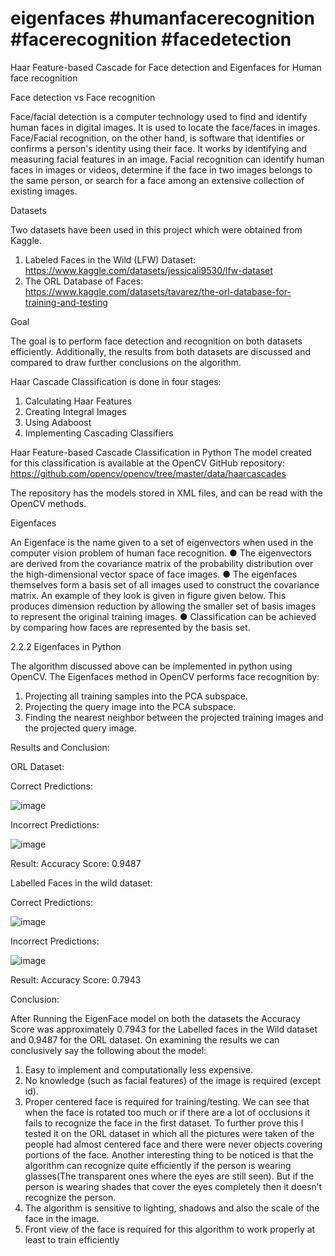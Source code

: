 # eigenfaces #humanfacerecognition #facerecognition #facedetection
Haar Feature-based Cascade for Face detection and Eigenfaces for Human face recognition

Face detection vs Face recognition

Face/facial detection is a computer technology used to find and identify human faces in digital images. It is used to locate the face/faces in images.
Face/Facial recognition, on the other hand, is software that identifies or confirms a person's identity using their face. It works by identifying and measuring facial features in an image. Facial recognition can identify human faces in images or videos, determine if the face in two images belongs to the same person, or search for a face among an extensive collection of existing images.

Datasets

Two datasets have been used in this project which were obtained from Kaggle.
1) Labeled Faces in the Wild (LFW) Dataset:
https://www.kaggle.com/datasets/jessicali9530/lfw-dataset
2) The ORL Database of Faces:
https://www.kaggle.com/datasets/tavarez/the-orl-database-for-training-and-testing

Goal

The goal is to perform face detection and recognition on both datasets efficiently. Additionally, the results from both datasets are discussed and compared to draw further conclusions on the algorithm.

Haar Cascade Classification is done in four stages:
1. Calculating Haar Features
2. Creating Integral Images
3. Using Adaboost
4. Implementing Cascading Classifiers

Haar Feature-based Cascade Classification in Python
The model created for this classification is available at the OpenCV GitHub repository:
https://github.com/opencv/opencv/tree/master/data/haarcascades

The repository has the models stored in XML files, and can be read with the OpenCV methods.

Eigenfaces

An Eigenface is the name given to a set of eigenvectors when used in the computer vision problem of human face recognition.
● The eigenvectors are derived from the covariance matrix of the probability distribution over the high-dimensional vector space of face images.
● The eigenfaces themselves form a basis set of all images used to construct the covariance matrix. An example of they look is given in figure given below. This produces dimension reduction by allowing the smaller set of basis images to represent the original training images.
● Classification can be achieved by comparing how faces are represented by the basis set.

2.2.2 Eigenfaces in Python

The algorithm discussed above can be implemented in python using OpenCV. 
The Eigenfaces method in OpenCV performs face recognition by:
1) Projecting all training samples into the PCA subspace.
2) Projecting the query image into the PCA subspace.
3) Finding the nearest neighbor between the projected training images and the projected query image.

Results and Conclusion:

ORL Dataset: 

Correct Predictions:

![image](https://user-images.githubusercontent.com/121651746/217105597-9b1caa2d-6b69-40d9-8d68-314874d1b36f.png)

Incorrect Predictions:

![image](https://user-images.githubusercontent.com/121651746/217105703-0c2868b6-f0fb-4017-bdc0-aa8762f6beb1.png)

Result:
Accuracy Score: 0.9487

Labelled Faces in the wild dataset:

Correct Predictions:

![image](https://user-images.githubusercontent.com/121651746/217106070-e4d49862-d948-4ea2-b0f4-d87707e7e065.png)

Incorrect Predictions:

![image](https://user-images.githubusercontent.com/121651746/217106145-319defc3-9bbc-4539-85b8-8bec6c43b87c.png)

Result:
Accuracy Score: 0.7943

Conclusion:

After Running the EigenFace model on both the datasets the Accuracy Score was approximately 0.7943 for the Labelled faces in the Wild dataset and 0.9487 for the ORL dataset. On examining the results we can conclusively say the following about the model:

1) Easy to implement and computationally less expensive.
2) No knowledge (such as facial features) of the image is required (except id).
3) Proper centered face is required for training/testing.
We can see that when the face is rotated too much or if there are a lot of occlusions it fails to recognize the face in the first dataset. To further prove this I tested it on the ORL dataset in which all the pictures were taken of the people had almost centered face and there were never objects covering portions of the face. Another interesting thing to be noticed is that the algorithm can recognize quite efficiently if the person is wearing glasses(The transparent ones where the eyes are still seen). But if the person is wearing shades that cover the eyes completely then it doesn’t recognize the person.
4) The algorithm is sensitive to lighting, shadows and also the scale of the face in the image.
5) Front view of the face is required for this algorithm to work properly at least to train efficiently











